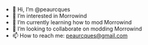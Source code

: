 - 👋 Hi, I’m @peaurcques
- 👀 I’m interested in Morrowind
- 🌱 I’m currently learning how to mod Morrowind
- 💞️ I’m looking to collaborate on modding Morrowind
- 📫 How to reach me: peaurcques@gmail.com
